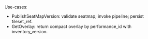 Use-cases:
- PublishSeatMapVersion: validate seatmap; invoke pipeline; persist tileset_ref.
- GetOverlay: return compact overlay by performance_id with inventory_version.
